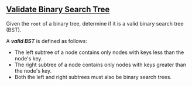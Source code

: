 ## [Validate Binary Search Tree](https://leetcode.com/problems/validate-binary-search-tree/description/)

Given the `root` of a binary tree, determine if it is a valid binary search tree (BST).

A ***valid BST*** is defined as follows:

- The left subtree of a node contains only nodes with keys less than the node's key.
- The right subtree of a node contains only nodes with keys greater than the node's key.
- Both the left and right subtrees must also be binary search trees.